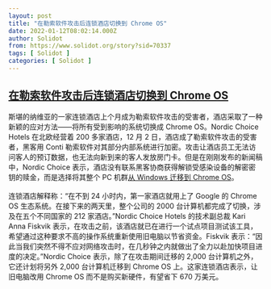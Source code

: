 ```yaml
---
layout: post
title: "在勒索软件攻击后连锁酒店切换到 Chrome OS"
date: 2022-01-12T08:02:14.000Z
author: Solidot
from: https://www.solidot.org/story?sid=70337
tags: [ Solidot ]
categories: [ Solidot ]
---
```

<!--1641974534000-->
[在勒索软件攻击后连锁酒店切换到 Chrome OS](https://www.solidot.org/story?sid=70337)
------

<div>
斯堪的纳维亚的一家连锁酒店上个月成为勒索软件攻击的受害者，酒店采取了一种新颖的应对方法——将所有受到影响的系统切换成 Chrome OS。Nordic Choice Hotels 在北欧经营着 200 多家酒店，12 月 2 日，酒店成了勒索软件攻击的受害者，黑客用 Conti 勒索软件对其部分内部系统进行加密。攻击让酒店员工无法访问客人的预订数据，也无法向新到来的客人发放房门卡。但是在刚刚发布的新闻稿中，Nordic Choice 表示，酒店没有联系黑客协商获得解锁受感染设备的解密密钥的赎金，而是选择将其整个 PC 机群<a href="https://yro.slashdot.org/story/22/01/11/227251/hotel-chain-switches-to-chrome-os-to-recover-from-ransomware-attack" target="_blank">从 Windows 迁移到 Chrome OS</a>。<br><br>连锁酒店解释称：“在不到 24 小时内，第一家酒店就用上了 Google 的 Chrome OS 生态系统。在接下来的两天里，整个公司的 2000 台计算机都完成了切换，涉及在五个不同国家的 212 家酒店。”Nordic Choice Hotels 的技术副总裁 Kari Anna Fiskvik 表示，在攻击之前，该酒店就已在进行一个试点项目测试该工具，希望通过这种要求不高的操作系统重新使用旧电脑以节省资金。Fiskvik 表示：“因此当我们突然不得不应对网络攻击时，在几秒钟之内就做出了全力以赴加快项目进度的决定。”Nordic Choice 表示，除了在攻击期间迁移的 2,000 台计算机之外，它还计划将另外 2,000 台计算机迁移到 Chrome OS 上。这家连锁酒店表示，让旧电脑改用 Chrome OS 而不是购买新硬件，有望省下 670 万美元。
</div>
